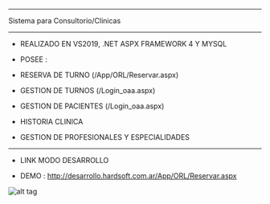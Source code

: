  
***************************************
Sistema para Consultorio/Clinicas
***************************************
- REALIZADO EN VS2019, .NET ASPX FRAMEWORK 4 Y MYSQL

- POSEE :
 - RESERVA DE TURNO (/App/ORL/Reservar.aspx)
 - GESTION DE TURNOS (/Login_oaa.aspx)
 - GESTION DE PACIENTES (/Login_oaa.aspx)
 - HISTORIA CLINICA
 - GESTION DE PROFESIONALES Y ESPECIALIDADES
 ***************************************
- LINK MODO DESARROLLO 
 
- DEMO : http://desarrollo.hardsoft.com.ar/App/ORL/Reservar.aspx


 ![alt tag](http://desarrollo.hardsoft.com.ar/images/TurnosPantalla.png?d=2) 
